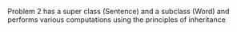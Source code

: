 Problem 2 has a super class (Sentence) and a subclass (Word) and performs various computations using the principles of inheritance